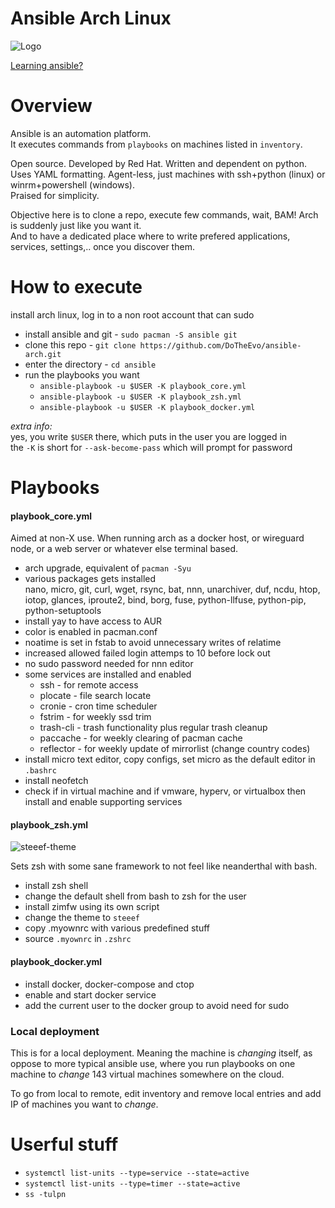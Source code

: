 # Ansible Arch Linux

![Logo](https://i.imgur.com/5BJIQHk.png)

[Learning ansible?](https://www.youtube.com/watch?v=goclfp6a2IQ&list=PL2_OBreMn7FqZkvMYt6ATmgC0KAGGJNAN)

# Overview

Ansible is an automation platform.<br>
It executes commands from `playbooks` on machines listed in `inventory`.

Open source. Developed by Red Hat.
Written and dependent on python. Uses YAML formatting.
Agent-less, just machines with ssh+python (linux) or
winrm+powershell (windows).<br>
Praised for simplicity.

Objective here is to clone a repo, execute few commands, wait,
BAM! Arch is suddenly just like you want it.<br>
And to have a dedicated place where to write prefered applications,
services, settings,.. once you discover them.

# How to execute

install arch linux, log in to a non root account that can sudo

* install ansible and git - `sudo pacman -S ansible git`
* clone this repo - `git clone https://github.com/DoTheEvo/ansible-arch.git`
* enter the directory - `cd ansible`
* run the playbooks you want
    * `ansible-playbook -u $USER -K playbook_core.yml`
    * `ansible-playbook -u $USER -K playbook_zsh.yml`
    * `ansible-playbook -u $USER -K playbook_docker.yml`

*extra info:*<br>
yes, you write `$USER` there, which puts in the user you are logged in <br>
the `-K` is short for `--ask-become-pass` which will prompt for password

# Playbooks

#### playbook_core.yml

Aimed at non-X use. When running arch as a docker host,
or wireguard node, or a web server or whatever else terminal based.

* arch upgrade, equivalent of `pacman -Syu`
* various packages gets installed<br>
  nano, micro, git, curl, wget, rsync, bat, nnn, unarchiver, duf, ncdu, htop,
  iotop, glances, iproute2, bind, borg, fuse,
  python-llfuse, python-pip, python-setuptools
* install yay to have access to AUR
* color is enabled in pacman.conf
* noatime is set in fstab to avoid unnecessary writes of relatime
* increased allowed failed login attemps to 10 before lock out
* no sudo password needed for nnn editor
* some services are installed and enabled
    * ssh - for remote access
    * plocate - file search locate
    * cronie - cron time scheduler
    * fstrim - for weekly ssd trim
    * trash-cli - trash functionality plus regular trash cleanup
    * paccache - for weekly clearing of pacman cache
    * reflector - for weekly update of mirrorlist (change country codes)
* install micro text editor, copy configs,
  set micro as the default editor in `.bashrc`
* install neofetch
* check if in virtual machine and if vmware, hyperv, or virtualbox then
  install and enable supporting services

#### playbook_zsh.yml

![steeef-theme](https://i.imgur.com/ZAvdYSU.png)

Sets zsh with some sane framework to not feel like neanderthal with bash.

* install zsh shell
* change the default shell from bash to zsh for the user
* install zimfw using its own script
* change the theme to `steeef`
* copy .myownrc with various predefined stuff
* source `.myownrc` in `.zshrc`

#### playbook_docker.yml

* install docker, docker-compose and ctop
* enable and start docker service
* add the current user to the docker group to avoid need for sudo


### Local deployment

This is for a local deployment.
Meaning the machine is *changing* itself,
as oppose to more typical ansible use, where you run playbooks on one machine
to *change* 143 virtual machines somewhere on the cloud.

To go from local to remote, edit inventory and remove local entries
and add IP of machines you want to *change*.

# Userful stuff

* `systemctl list-units --type=service --state=active`
* `systemctl list-units --type=timer --state=active`
* `ss -tulpn`
